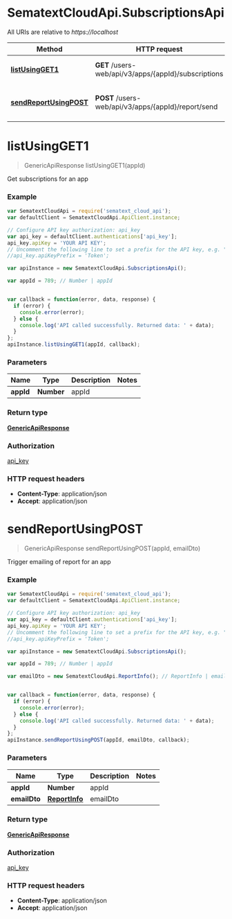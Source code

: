 # SematextCloudApi.SubscriptionsApi

All URIs are relative to *https://localhost*

Method | HTTP request | Description
------------- | ------------- | -------------
[**listUsingGET1**](SubscriptionsApi.md#listUsingGET1) | **GET** /users-web/api/v3/apps/{appId}/subscriptions | Get subscriptions for an app
[**sendReportUsingPOST**](SubscriptionsApi.md#sendReportUsingPOST) | **POST** /users-web/api/v3/apps/{appId}/report/send | Trigger emailing of report for an app


<a name="listUsingGET1"></a>
# **listUsingGET1**
> GenericApiResponse listUsingGET1(appId)

Get subscriptions for an app

### Example
```javascript
var SematextCloudApi = require('sematext_cloud_api');
var defaultClient = SematextCloudApi.ApiClient.instance;

// Configure API key authorization: api_key
var api_key = defaultClient.authentications['api_key'];
api_key.apiKey = 'YOUR API KEY';
// Uncomment the following line to set a prefix for the API key, e.g. "Token" (defaults to null)
//api_key.apiKeyPrefix = 'Token';

var apiInstance = new SematextCloudApi.SubscriptionsApi();

var appId = 789; // Number | appId


var callback = function(error, data, response) {
  if (error) {
    console.error(error);
  } else {
    console.log('API called successfully. Returned data: ' + data);
  }
};
apiInstance.listUsingGET1(appId, callback);
```

### Parameters

Name | Type | Description  | Notes
------------- | ------------- | ------------- | -------------
 **appId** | **Number**| appId | 

### Return type

[**GenericApiResponse**](GenericApiResponse.md)

### Authorization

[api_key](../README.md#api_key)

### HTTP request headers

 - **Content-Type**: application/json
 - **Accept**: application/json

<a name="sendReportUsingPOST"></a>
# **sendReportUsingPOST**
> GenericApiResponse sendReportUsingPOST(appId, emailDto)

Trigger emailing of report for an app

### Example
```javascript
var SematextCloudApi = require('sematext_cloud_api');
var defaultClient = SematextCloudApi.ApiClient.instance;

// Configure API key authorization: api_key
var api_key = defaultClient.authentications['api_key'];
api_key.apiKey = 'YOUR API KEY';
// Uncomment the following line to set a prefix for the API key, e.g. "Token" (defaults to null)
//api_key.apiKeyPrefix = 'Token';

var apiInstance = new SematextCloudApi.SubscriptionsApi();

var appId = 789; // Number | appId

var emailDto = new SematextCloudApi.ReportInfo(); // ReportInfo | emailDto


var callback = function(error, data, response) {
  if (error) {
    console.error(error);
  } else {
    console.log('API called successfully. Returned data: ' + data);
  }
};
apiInstance.sendReportUsingPOST(appId, emailDto, callback);
```

### Parameters

Name | Type | Description  | Notes
------------- | ------------- | ------------- | -------------
 **appId** | **Number**| appId | 
 **emailDto** | [**ReportInfo**](ReportInfo.md)| emailDto | 

### Return type

[**GenericApiResponse**](GenericApiResponse.md)

### Authorization

[api_key](../README.md#api_key)

### HTTP request headers

 - **Content-Type**: application/json
 - **Accept**: application/json

